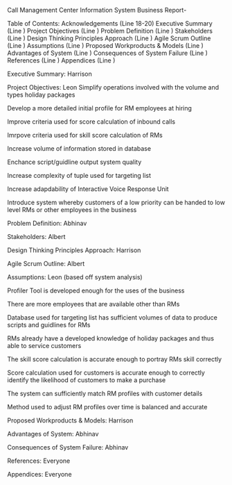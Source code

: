 Call Management Center Information System Business Report-

Table of Contents:
Acknowledgements                                                            (Line 18-20)
Executive Summary                                                            (Line )
Project Objectives                                                               (Line )
Problem Definition                                                               (Line )
Stakeholders                                                                       (Line )
Design Thinking Principles Approach                                 (Line )
Agile Scrum Outline                                                            (Line )
Assumptions                                                                       (Line )
Proposed Workproducts & Models                                     (Line )
Advantages of System                                                        (Line )
Consequences of System Failure                                       (Line )
References                                                                          (Line )
Appendices                                                                         (Line )

Executive Summary: Harrison

Project Objectives: Leon
Simplify operations involved with the volume and types holiday packages

Develop a more detailed initial profile for RM employees at hiring

Improve criteria used for score calculation of inbound calls

Imrpove criteria used for skill score calculation of RMs 

Increase volume of information stored in database 

Enchance script/guidline output system quality 

Increase complexity of tuple used for targeting list 

Increase adapdability of Interactive Voice Response Unit 

Introduce system whereby customers of a low priority can be handed to low level RMs or other employees in the business

Problem Definition: Abhinav

Stakeholders: Albert

Design Thinking Principles Approach: Harrison

Agile Scrum Outline: Albert

Assumptions: Leon
(based off system analysis)

Profiler Tool is developed enough for the uses of the business 

There are more employees that are available other than RMs

Database used for targeting list has sufficient volumes of data to produce scripts and guidlines for RMs 

RMs already have a developed knowledge of holiday packages and thus able to service customers

The skill score calculation is accurate enough to portray RMs skill correctly 

Score calculation used for customers is accurate enough to correctly identify the likelihood of customers to make a purchase 

The system can sufficiently match RM profiles with customer details

Method used to adjust RM profiles over time is balanced and accurate 

Proposed Workproducts & Models: Harrison

Advantages of System: Abhinav

Consequences of System Failure: Abhinav

References: Everyone

Appendices: Everyone
